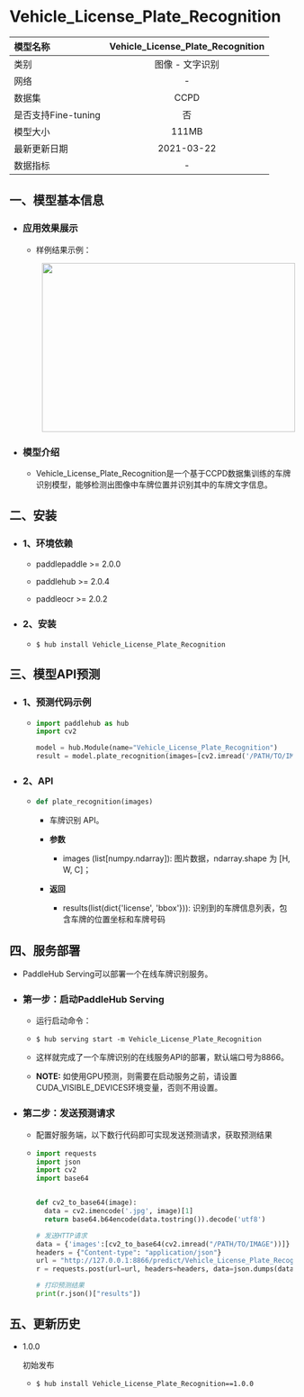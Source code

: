 # Vehicle_License_Plate_Recognition

|模型名称|Vehicle_License_Plate_Recognition|
| :--- | :---: |
|类别|图像 - 文字识别|
|网络|-|
|数据集|CCPD|
|是否支持Fine-tuning|否|
|模型大小|111MB|
|最新更新日期|2021-03-22|
|数据指标|-|


## 一、模型基本信息

- ### 应用效果展示
  - 样例结果示例：
    <p align="center">
    <img src="https://ai-studio-static-online.cdn.bcebos.com/35a3dab32ac948549de41afba7b51a5770d3f872d60b437d891f359a5cef8052"  width = "450" height = "300" hspace='10'/> <br />
    </p>


- ### 模型介绍

  - Vehicle_License_Plate_Recognition是一个基于CCPD数据集训练的车牌识别模型，能够检测出图像中车牌位置并识别其中的车牌文字信息。


## 二、安装

- ### 1、环境依赖  

  - paddlepaddle >= 2.0.0  

  - paddlehub >= 2.0.4

  - paddleocr >= 2.0.2  

- ### 2、安装

  - ```shell
    $ hub install Vehicle_License_Plate_Recognition
    ```

## 三、模型API预测

- ### 1、预测代码示例

  - ```python
    import paddlehub as hub
    import cv2

    model = hub.Module(name="Vehicle_License_Plate_Recognition")
    result = model.plate_recognition(images=[cv2.imread('/PATH/TO/IMAGE')])
    ```

- ### 2、API

  - ```python
    def plate_recognition(images)
    ```

    - 车牌识别 API。

    - **参数**

      - images (list\[numpy.ndarray\]): 图片数据，ndarray.shape 为 \[H, W, C\]；<br/>


    - **返回**
      - results(list(dict{'license', 'bbox'})): 识别到的车牌信息列表，包含车牌的位置坐标和车牌号码


## 四、服务部署

- PaddleHub Serving可以部署一个在线车牌识别服务。

- ### 第一步：启动PaddleHub Serving

  - 运行启动命令：
  - ```shell
    $ hub serving start -m Vehicle_License_Plate_Recognition
    ```

  - 这样就完成了一个车牌识别的在线服务API的部署，默认端口号为8866。

  - **NOTE:** 如使用GPU预测，则需要在启动服务之前，请设置CUDA\_VISIBLE\_DEVICES环境变量，否则不用设置。

- ### 第二步：发送预测请求

  - 配置好服务端，以下数行代码即可实现发送预测请求，获取预测结果

  - ```python
    import requests
    import json
    import cv2
    import base64


    def cv2_to_base64(image):
      data = cv2.imencode('.jpg', image)[1]
      return base64.b64encode(data.tostring()).decode('utf8')

    # 发送HTTP请求
    data = {'images':[cv2_to_base64(cv2.imread("/PATH/TO/IMAGE"))]}
    headers = {"Content-type": "application/json"}
    url = "http://127.0.0.1:8866/predict/Vehicle_License_Plate_Recognition"
    r = requests.post(url=url, headers=headers, data=json.dumps(data))

    # 打印预测结果
    print(r.json()["results"])
    ```


## 五、更新历史

* 1.0.0

  初始发布

  - ```shell
    $ hub install Vehicle_License_Plate_Recognition==1.0.0
    ```
